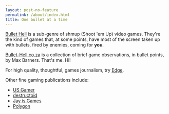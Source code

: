 ```yaml
---
layout: post-no-feature
permalink: /about/index.html
title: One bullet at a time
---
```


[Bullet Hell](http://en.wikipedia.org/wiki/Shoot_'em_up#Bullet_hell_and_niche_appeal) is a sub-genre of shmup (Shoot 'em Up) video games. They're the kind of games that, at some points, have most of the screen taken up with bullets, fired by enemies, coming for **you**.

[Bullet-Hell.co.za](http://bullet-hell.co.za/) is a collection of brief game observations, in bullet points, by Max Barners. That's me. Hi!

For high quality, thoughtful, games journalism, try [Edge](http://www.edge-online.com/).

Other fine gaming publications include:

* [US Gamer](http://www.usgamer.net/)
* [destructoid](http://www.destructoid.com)
* [Jay is Games](http://jayisgames.com)
* [Polygon](http://www.polygon.com)
